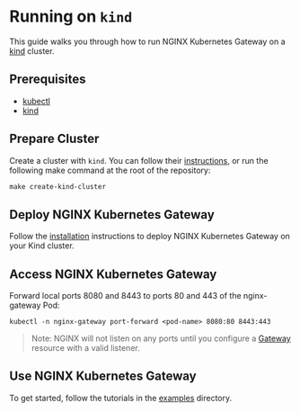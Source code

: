 # Running on `kind`

This guide walks you through how to run NGINX Kubernetes Gateway on a [kind](https://kind.sigs.k8s.io/) cluster.

## Prerequisites

- [kubectl](https://kubernetes.io/docs/tasks/tools/)
- [kind](https://kind.sigs.k8s.io/)

## Prepare Cluster

Create a cluster with `kind`. You can follow their [instructions](https://kind.sigs.k8s.io/docs/user/quick-start/#creating-a-cluster), or run the following make command at the root of the repository:

```makefile
make create-kind-cluster
```

## Deploy NGINX Kubernetes Gateway

Follow the [installation](./installation.md) instructions to deploy NGINX Kubernetes Gateway on your Kind cluster.

## Access NGINX Kubernetes Gateway

Forward local ports 8080 and 8443 to ports 80 and 443 of the nginx-gateway Pod:

```shell
kubectl -n nginx-gateway port-forward <pod-name> 8080:80 8443:443
```

> Note: NGINX will not listen on any ports until you configure a [Gateway](https://gateway-api.sigs.k8s.io/api-types/gateway/#gateway) resource with a valid listener.

## Use NGINX Kubernetes Gateway
To get started, follow the tutorials in the [examples](../examples) directory.
